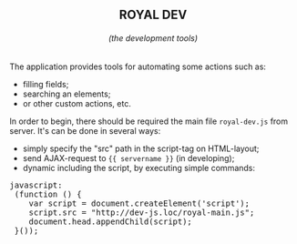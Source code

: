 <h2 align="center">
ROYAL DEV
</h1>
<h6 align="center">(the development tools)</h6>

The application provides tools for automating some actions such as:
- filling fields;
- searching an elements;
- or other custom actions, etc.

In order to begin, there should be required the main file `royal-dev.js` from server.
It's can be done in several ways:
- simply specify the "src" path in the script-tag on HTML-layout;
- send AJAX-request to `{{ servername }}` (in developing);
- dynamic including the script, by executing simple commands:
 <pre>javascript:
 (function () {
    var script = document.createElement('script');
    script.src = "http://dev-js.loc/royal-main.js";
    document.head.appendChild(script); 
 }());</pre>

